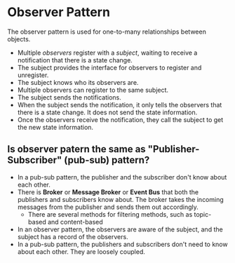 # Observer Pattern

The observer pattern is used for one-to-many relationships between objects.

* Multiple *observers* register with a *subject*, waiting to receive a notification that there is a state change.
* The subject provides the interface for observers to register and unregister.
* The subject knows who its observers are.
* Multiple observers can register to the same subject.
* The subject sends the notifications.
* When the subject sends the notification, it only tells the observers that there is a state change. It does not send the state information.
* Once the observers receive the notification, they call the subject to get the new state information.

## Is observer patern the same as "Publisher-Subscriber" (pub-sub) pattern?

* In a pub-sub pattern, the publisher and the subscriber don't know about each other.
* There is **Broker** or **Message Broker** or **Event Bus** that both the publishers and subscribers know about. The broker takes the incoming messages from the publisher and sends them out accordingly.
  * There are several methods for filtering methods, such as topic-based and content-based
* In an observer pattern, the observers are aware of the subject, and the subject has a record of the observers.
* In a pub-sub pattern, the publishers and subscribers don't need to know about each other. They are loosely coupled.